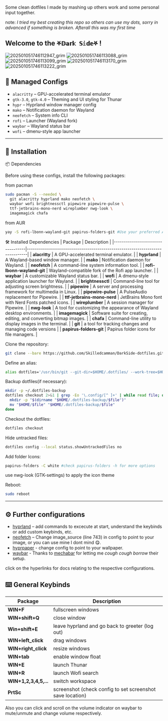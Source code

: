 
Some clean dotfiles I made by mashing up others work and some personal input together.

note: *I tried my best creating this repo so others can use my dots, sorry in advanced if something is broken. Afterall this was my first time*

## Welcome to the <code style="color : black">⛧𝔻𝕒𝕣𝕜 𝕊𝕚𝕕𝕖⛧</code> !

![202501051746112947_grim](https://github.com/user-attachments/assets/71ee84c8-da9a-478a-a6e7-f3868f06c024)
![202501051746113088_grim](https://github.com/user-attachments/assets/d6468b66-fa0b-4636-bd5a-2f575e24d733)
![202501051746113099_grim](https://github.com/user-attachments/assets/f4fac096-871f-441a-9672-3f89e5ea4049)
![202501051746113170_grim](https://github.com/user-attachments/assets/4eb810b9-f509-4f7c-8c9e-02b709533f5a)
![202501051746113222_grim](https://github.com/user-attachments/assets/123025b9-fdfb-41b1-8479-1714cac0ddc7)




## 📂 Managed Configs

- `alacritty` – GPU-accelerated terminal emulator
- `gtk-3.0`, `gtk-4.0` – Theming and UI styling for Thunar
- `hypr` – Hyprland window manager config
- `mako` – Notification daemon for Wayland
- `neofetch` – System info CLI
- `rofi` – Launcher (Wayland fork)
- `waybar` – Wayland status bar
- `wofi` – dmenu-style app launcher

---
## 🔧 Installation
📦 Dependencies

Before using these configs, install the following packages:

from pacman
```bash
sudo pacman -S --needed \
  git alacritty hyprland mako neofetch \
  waybar wofi brightnessctl pipewire pipewire-pulse \
  ttf-jetbrains-mono-nerd wireplumber nwg-look \
  imagemagick chafa
```
from AUR
```bash
yay -S rofi-lbonn-wayland-git papirus-folders-git #Use your preferred AUR manager
```
🛠️ Installed Dependencies
| Package                          | Description                                                                  |
|----------------------------------|------------------------------------------------------------------------------|
| **alacritty**                    | A GPU-accelerated terminal emulator.                                         |
| **hyprland**                     | A Wayland-based window manager.                                              |
| **mako**                         | Notification daemon for Wayland.                                             |
| **neofetch**                     | A command-line system information tool.                                      |
| **rofi-lbonn-wayland-git**       | Wayland-compatible fork of the Rofi app launcher.                            |
| **waybar**                       | A customizable Wayland status bar.                                           |
| **wofi**                         | A dmenu-style application launcher for Wayland.                              |
| **brightnessctl**                | Command-line tool for adjusting screen brightness.                           |
| **pipewire**                     | A server and processing framework for multimedia in Linux.                   |
| **pipewire-pulse**               | A PulseAudio replacement for Pipewire.                                       |
| **ttf-jetbrains-mono-nerd**      | JetBrains Mono font with Nerd Fonts patched icons.                           |
| **wireplumber**                  | A session manager for Pipewire.                                              |
| **nwg-look**                     | A tool for customizing the appearance of Wayland desktop environments.       |
| **imagemagick**                  | Software suite for creating, editing, and converting bitmap images.          |
| **chafa**                        | Command-line utility to display images in the terminal.                      |
| **git**                          | a tool for tracking changes and managing code versions                       |
| **papirus-folders-git**          | Papirus folder icons for file managers.                                      |

Clone the repository:
```bash
git clone --bare https://github.com/Skilledcamman/DarkSide-dotfiles.git $HOME/.dotfiles
```

Define an alias:
```bash
alias dotfiles='/usr/bin/git --git-dir=$HOME/.dotfiles/ --work-tree=$HOME'
```

Backup dotfiles(if necessary):
```bash
mkdir -p ~/.dotfiles-backup
dotfiles checkout 2>&1 | grep -Eo '\.config/[^ ]+' | while read file; do
  mkdir -p "$(dirname "$HOME/.dotfiles-backup/$file")"
  mv "$HOME/$file" "$HOME/.dotfiles-backup/$file"
done
```

Checkout the dotfiles:
```bash
dotfiles checkout
```

Hide untracked files:
```bash
dotfiles config --local status.showUntrackedFiles no
```

Add folder Icons:
```bash
papirus-folders -C white #check papirus-folders -h for more options
```
use nwg-look (GTK-settings) to apply the icon theme

Reboot:
```bash
sudo reboot
```
---

## ⚙️ Further configurations
- [hyprland](https://wiki.hyprland.org/Configuring/) – add commands to excecute at start, understand the keybinds or add custom keybinds, etc.
- [neofetch](https://github.com/dylanaraps/neofetch) – Change image_source (line 743) in config to point to your image, or you can use mine I dont mind 😋.
- [hyprpaper](https://wiki.hyprland.org/Hypr-Ecosystem/hyprpaper/) - change config to point to your wallpaper.
- [waybar](https://github.com/Alexays/Waybar) - Thanks to [mechabar](https://github.com/sejjy/mechabar) for letting me *cough cough borrow* their setup.

click on the hyperlinks for docs relating to the respective configurations.

## ⌨️ General Keybinds
| Package                          | Description                                                                  |
|----------------------------------|------------------------------------------------------------------------------|
| **WIN+F**                        | fullscreen windows                                                           |
| **WIN+shift+Q**                  | close window                                                                 |
| **Win+shift+E**                  | leave hyprland and go back to greeter (log out)                              |
| **WIN+left_click**               | drag windows                                                                 |
| **WIN+right_click**              | resize windows                                                               |  
| **WIN+tab**                      | enable window float                                                          |
| **WIN+E**                        | launch Thunar                                                                |
| **WIN+R**                        | launch Wofi search                                                           |
| **WIN+1,2,3,4,5,...**            | switch workspace                                                             |
| **PrtSc**                        | screenshot (check config to set screenshot save location)                    |


Also you can click and scroll on the volume indicator on waybar to mute/unmute and change volume respectively.
